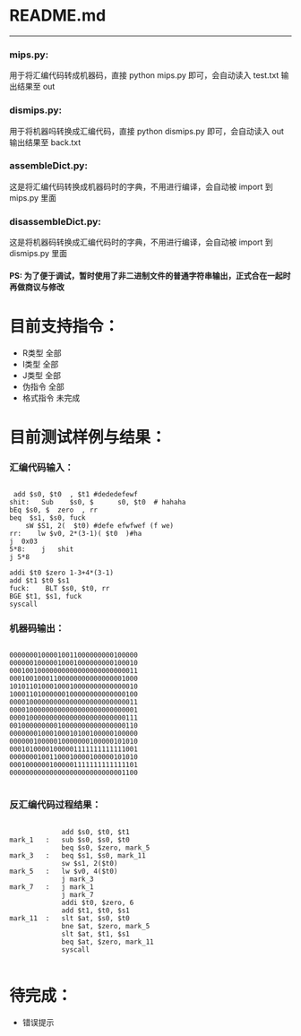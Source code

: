 # README.md
---
### mips.py:
用于将汇编代码转成机器码，直接 python mips.py 即可，会自动读入 test.txt 输出结果至 out

### dismips.py:
用于将机器吗转换成汇编代码，直接 python dismips.py 即可，会自动读入 out 输出结果至 back.txt

### assembleDict.py:
这是将汇编代码转换成机器码时的字典，不用进行编译，会自动被 import 到 mips.py 里面

### disassembleDict.py:
这是将机器码转换成汇编代码时的字典，不用进行编译，会自动被 import 到 dismips.py 里面


#### PS: 为了便于调试，暂时使用了非二进制文件的普通字符串输出，正式合在一起时再做商议与修改

# 目前支持指令：

* R类型 全部
* I类型 全部
* J类型 全部
* 伪指令 全部
* 格式指令 未完成

# 目前测试样例与结果：

### 汇编代码输入：

``` input: test.txt

 add $s0, $t0  , $t1 #dededefewf
shit:   Sub    $s0, $      s0, $t0  # hahaha
bEq $s0, $  zero  , rr   
beq  $s1, $s0, fuck
    sW $S1, 2(  $t0) #defe efwfwef (f we)
rr:    lw $v0, 2*(3-1)( $t0  )#ha
j  0x03   
5*8:    j   shit
j 5*8

addi $t0 $zero 1-3+4*(3-1)
add $t1 $t0 $s1
fuck:    BLT $s0, $t0, rr
BGE $t1, $s1, fuck
syscall

```

### 机器码输出：

``` output: out

00000001000010011000000000100000
00000010000010001000000000100010
00010010000000000000000000000011
00010010001100000000000000001000
10101101000100010000000000000010
10001101000000100000000000000100
00001000000000000000000000000011
00001000000000000000000000000001
00001000000000000000000000000111
00100000000010000000000000000110
00000001000100010100100000100000
00000010000010000000100000101010
00010100001000001111111111111001
00000001001100010000100000101010
00010000001000001111111111111101
00000000000000000000000000001100


```

### 反汇编代码过程结果：

``` output: back.txt

             add $s0, $t0, $t1
mark_1   :   sub $s0, $s0, $t0
             beq $s0, $zero, mark_5
mark_3   :   beq $s1, $s0, mark_11
             sw $s1, 2($t0)
mark_5   :   lw $v0, 4($t0)
             j mark_3
mark_7   :   j mark_1
             j mark_7
             addi $t0, $zero, 6
             add $t1, $t0, $s1
mark_11  :   slt $at, $s0, $t0
             bne $at, $zero, mark_5
             slt $at, $t1, $s1
             beq $at, $zero, mark_11
             syscall


```

# 待完成：

* 错误提示
